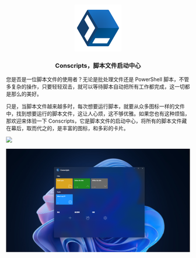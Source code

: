<p align="center">
    <img src="Conscripts/Assets/Conscripts_Logo.png" alt="logo" height="128" width="128"/>
</p>

<h3 align="center">Conscripts，脚本文件启动中心</h3>

您是否是一位脚本文件的使用者？无论是批处理文件还是 PowerShell 脚本，不管多复杂的操作，只要轻轻双击，就可以等待脚本自动把所有工作都完成，这一切都是那么的美好。

只是，当脚本文件越来越多时，每次想要运行脚本，就要从众多图标一样的文件中，找到想要运行的脚本文件，这让人心烦，这不够优雅。如果您也有这种烦恼，那欢迎来体验一下 Conscripts，它是脚本文件的启动中心，将所有的脚本文件藏在幕后，取而代之的，是丰富的图标，和多彩的卡片。

<a href="https://apps.microsoft.com/store/detail/9PPNDNTLQ86Q?launch=true&mode=full">
	<img src="https://get.microsoft.com/images/zh-CN%20dark.svg" height=64/>
</a>

![Screenshot](Conscripts/Assets/screenshot1.png)
